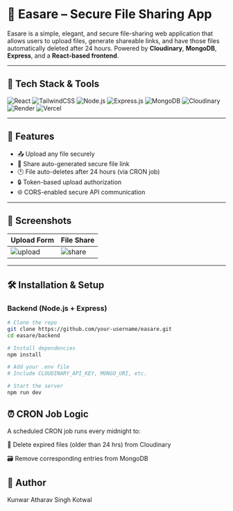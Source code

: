 # 🧾 Easare – Secure File Sharing App

Easare is a simple, elegant, and secure file-sharing web application that allows users to upload files, generate shareable links, and have those files automatically deleted after 24 hours. Powered by **Cloudinary**, **MongoDB**, **Express**, and a **React-based frontend**.

---

## 🔧 Tech Stack & Tools

![React](https://img.shields.io/badge/Frontend-React-blue)
![TailwindCSS](https://img.shields.io/badge/Styling-TailwindCSS-06B6D4?logo=tailwindcss)
![Node.js](https://img.shields.io/badge/Backend-Node.js-green)
![Express.js](https://img.shields.io/badge/Framework-Express-black)
![MongoDB](https://img.shields.io/badge/Database-MongoDB-47A248?logo=mongodb)
![Cloudinary](https://img.shields.io/badge/Storage-Cloudinary-3448C5?logo=cloudinary)
![Render](https://img.shields.io/badge/Hosting-Render-purple)
![Vercel](https://img.shields.io/badge/Frontend%20Hosting-Vercel-black?logo=vercel)

---

## 🚀 Features

- 📤 Upload any file securely
- 🔗 Share auto-generated secure file link
- 🕐 File auto-deletes after 24 hours (via CRON job)
- 🔒 Token-based upload authorization
- 🌐 CORS-enabled secure API communication

---

## 📸 Screenshots

| Upload Form | File Share |
|-------------|------------|
| ![upload](./screenshots/upload.png) | ![share](./screenshots/share.png) |

---

## 🛠️ Installation & Setup

### Backend (Node.js + Express)

```bash
# Clone the repo
git clone https://github.com/your-username/easare.git
cd easare/backend

# Install dependencies
npm install

# Add your .env file
# Include CLOUDINARY_API_KEY, MONGO_URI, etc.

# Start the server
npm run dev
```

## ⏰ CRON Job Logic
A scheduled CRON job runs every midnight to:

🧹 Delete expired files (older than 24 hrs) from Cloudinary

🗃️ Remove corresponding entries from MongoDB

## 🙌 Author
Kunwar Atharav Singh Kotwal
